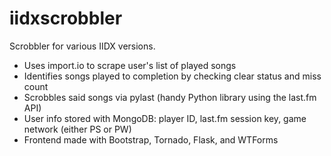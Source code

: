 iidxscrobbler
================

Scrobbler for various IIDX versions.

* Uses import.io to scrape user's list of played songs
* Identifies songs played to completion by checking clear status and miss count
* Scrobbles said songs via pylast (handy Python library using the last.fm API)
* User info stored with MongoDB: player ID, last.fm session key, game network (either PS or PW)
* Frontend made with Bootstrap, Tornado, Flask, and WTForms